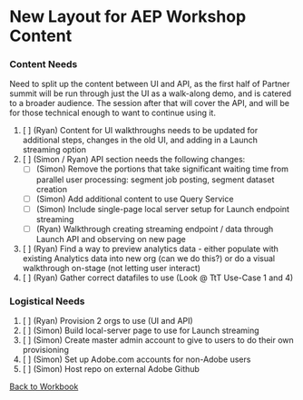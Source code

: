 # New Layout for AEP Workshop Content

### Content Needs

Need to split up the content between UI and API, as the first half of Partner summit will be run through just the UI as a walk-along demo, and is catered to a broader audience. The session after that will cover the API, and will be for those technical enough to want to continue using it.
1. [ ] \(Ryan) Content for UI walkthroughs needs to be updated for additional steps, changes in the old UI, and adding in a Launch streaming option
1. [ ] \(Simon / Ryan) API section needs the following changes:
   - [ ] \(Simon) Remove the portions that take significant waiting time from parallel user processing: segment job posting, segment dataset creation
   - [ ] \(Simon) Add additional content to use Query Service 
   - [ ] \(Simon) Include single-page local server setup for Launch endpoint streaming
   - [ ] \(Ryan) Walkthrough creating streaming endpoint / data through Launch API and observing on new page
1. [ ] \(Ryan) Find a way to preview analytics data - either populate with existing Analytics data into new org (can we do this?) or do a visual walkthrough on-stage (not letting user interact)
1. [ ] \(Ryan) Gather correct datafiles to use (Look @ TtT Use-Case 1 and 4)

### Logistical Needs

1. [ ] \(Ryan) Provision 2 orgs to use (UI and API)
1. [ ] \(Simon) Build local-server page to use for Launch streaming
1. [ ] \(Simon) Create master admin account to give to users to do their own provisioning
1. [ ] \(Simon) Set up Adobe.com accounts for non-Adobe users
1. [ ] \(Simon) Host repo on external Adobe Github

[Back to Workbook](/README.md)
